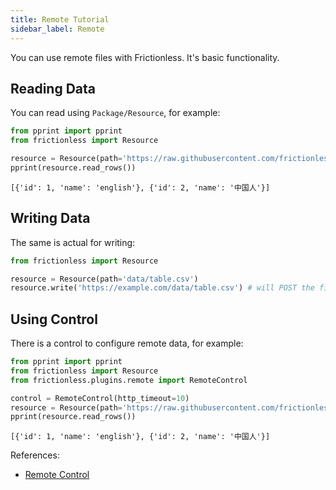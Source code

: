 ```yaml
---
title: Remote Tutorial
sidebar_label: Remote
---
```


You can use remote files with Frictionless. It's basic functionality.

## Reading Data

You can read using `Package/Resource`, for example:

```python goodread title="Python"
from pprint import pprint
from frictionless import Resource

resource = Resource(path='https://raw.githubusercontent.com/frictionlessdata/frictionless-py/master/data/table.csv')
pprint(resource.read_rows())
```
```
[{'id': 1, 'name': 'english'}, {'id': 2, 'name': '中国人'}]
```

## Writing Data

The same is actual for writing:

```python title="Python"
from frictionless import Resource

resource = Resource(path='data/table.csv')
resource.write('https://example.com/data/table.csv') # will POST the file to the server
```

## Using Control

There is a control to configure remote data, for example:

```python goodread title="Python"
from pprint import pprint
from frictionless import Resource
from frictionless.plugins.remote import RemoteControl

control = RemoteControl(http_timeout=10)
resource = Resource(path='https://raw.githubusercontent.com/frictionlessdata/frictionless-py/master/data/table.csv', control=control)
pprint(resource.read_rows())
```
```
[{'id': 1, 'name': 'english'}, {'id': 2, 'name': '中国人'}]
```

References:
- [Remote Control](../../references/schemes-reference.md#remote)
